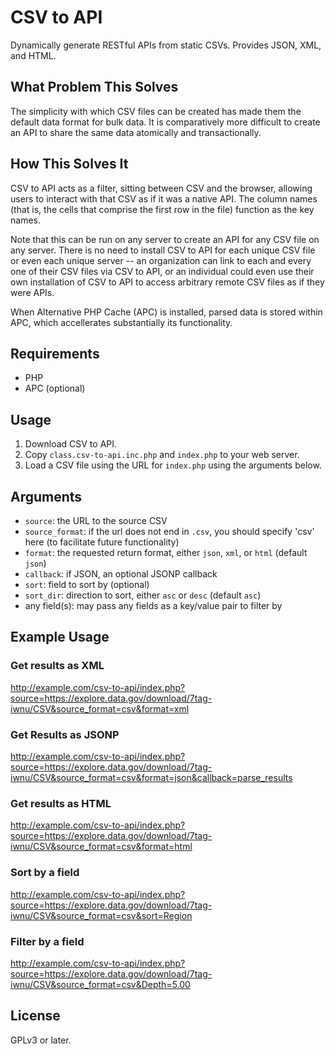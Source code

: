CSV to API
===========

Dynamically generate RESTful APIs from static CSVs. Provides JSON, XML, and HTML.

What Problem This Solves
------------------------

The simplicity with which CSV files can be created has made them the default data format for bulk data. It is comparatively more difficult to create an API to share the same data atomically and transactionally.

How This Solves It
------------------

CSV to API acts as a filter, sitting between CSV and the browser, allowing users to interact with that CSV as if it was a native API. The column names (that is, the cells that comprise the first row in the file) function as the key names.

Note that this can be run on any server to create an API for any CSV file on any server. There is no need to install CSV to API for each unique CSV file or even each unique server -- an organization can link to each and every one of their CSV files via CSV to API, or an individual could even use their own installation of CSV to API to access arbitrary remote CSV files as if they were APIs.

When Alternative PHP Cache (APC) is installed, parsed data is stored within APC, which accellerates substantially its functionality.

Requirements
------------

* PHP
* APC (optional)

Usage
-----

1. Download CSV to API.
2. Copy `class.csv-to-api.inc.php` and `index.php` to your web server.
2. Load a CSV file using the URL for `index.php` using the arguments below.

Arguments
---------

* `source`: the URL to the source CSV
* `source_format`: if the url does not end in `.csv`, you should specify 'csv' here (to facilitate future functionality)
* `format`: the requested return format, either `json`, `xml`, or `html` (default `json`)
* `callback`: if JSON, an optional JSONP callback
* `sort`: field to sort by (optional)
* `sort_dir`: direction to sort, either `asc` or `desc` (default `asc`)
* any field(s): may pass any fields as a key/value pair to filter by

Example Usage
-------------

### Get results as XML

http://example.com/csv-to-api/index.php?source=https://explore.data.gov/download/7tag-iwnu/CSV&source_format=csv&format=xml

### Get Results as JSONP

http://example.com/csv-to-api/index.php?source=https://explore.data.gov/download/7tag-iwnu/CSV&source_format=csv&format=json&callback=parse_results

### Get results as HTML

http://example.com/csv-to-api/index.php?source=https://explore.data.gov/download/7tag-iwnu/CSV&source_format=csv&format=html

### Sort by a field

http://example.com/csv-to-api/index.php?source=https://explore.data.gov/download/7tag-iwnu/CSV&source_format=csv&sort=Region

### Filter by a field

http://example.com/csv-to-api/index.php?source=https://explore.data.gov/download/7tag-iwnu/CSV&source_format=csv&Depth=5.00

License
-------
GPLv3 or later.